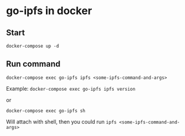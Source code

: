 # go-ipfs in docker

## Start

`docker-compose up -d`

## Run command

`docker-compose exec go-ipfs ipfs <some-ipfs-command-and-args>`

Example: `docker-compose exec go-ipfs ipfs version`

or

`docker-compose exec go-ipfs sh`

Will attach with shell, then you could run `ipfs <some-ipfs-command-and-args>`
